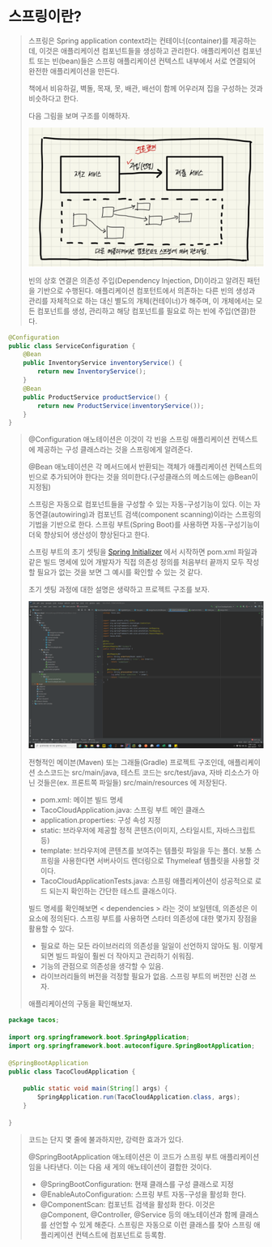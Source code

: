 # 스프링이란?
> 스프링은 Spring application context라는 컨테이너(container)를 제공하는데, 이것은 애플리케이션 컴포넌트들을 생성하고 관리한다. 애플리케이션 컴포넌트 또는 빈(bean)들은 스프링 애플리케이션 컨텍스트 내부에서 서로 연결되어 완전한 애플리케이션을 만든다.
>
> 책에서 비유하길, 벽돌, 목재, 못, 배관, 배선이 함께 어우러져 집을 구성하는 것과 비슷하다고 한다.
>
> 다음 그림을 보며 구조를 이해하자.
>
> <img src="./images/spring_application_context.jpg">
>
> 빈의 상호 연결은 의존성 주입(Dependency Injection, DI)이라고 알려진 패턴을 기반으로 수행된다. 애플리케이션 컴포턴트에서 의존하는 다른 빈의 생성과 관리를 자체적으로 하는 대신 별도의 개체(컨테이너)가 해주며, 이 개체에서는 모든 컴포넌트를 생성, 관리하고 해당 컴포넌트를 필요로 하는 빈에 주입(연결)한다.
>


```java
@Configuration
public class ServiceConfiguration {
    @Bean
    public InventoryService inventoryService() {
        return new InventoryService();
    }
    @Bean
    public ProductService productService() {
        return new ProductService(inventoryService());
    }
}
```

> @Configuration 애노테이션은 이것이 각 빈을 스프링 애플리케이션 컨텍스트에 제공하는 구성 클래스라는 것을 스프링에게 알려준다.
>
> @Bean 애노테이션은 각 메서드에서 반환되는 객체가 애플리케이션 컨텍스트의 빈으로 추가되어야 한다는 것을 의미한다.(구성클래스의 메소드에는 @Bean이 지정됨)
>
> 스프링은 자동으로 컴포넌트들을 구성할 수 있는 자동-구성기능이 있다. 이는 자동연결(autowiring)과 컴포넌트 검색(component scanning)이라는 스프링의 기법을 기반으로 한다. 스프링 부트(Spring Boot)를 사용하면 자동-구성기능이 더욱 향상되어 생산성이 향상된다고 한다.
>
> 스프링 부트의 초기 셋팅을 [Spring Initializer](https://start.spring.io/, "Spring Initializer") 에서 시작하면 pom.xml 파일과 같은 빌드 명세에 있어 개발자가 직접 의존성 정의를 처음부터 끝까지 모두 작성할 필요가 없는 것을 보면 그 예시를 확인할 수 있는 것 같다.
>
> 초기 셋팅 과정에 대한 설명은 생략하고 프로젝트 구조를 보자.
> 
> <img src="./images/project_structure_example.png">
>
> 전형적인 메이븐(Maven) 또는 그래들(Gradle) 프로젝트 구조인데, 애플리케이션 소스코드는 src/main/java, 테스트 코드는 src/test/java, 자바 리소스가 아닌 것들은(ex. 프론트쪽 파일들) src/main/resources 에 저장된다.
>
> - pom.xml: 메이븐 빌드 명세
> - TacoCloudApplication.java: 스프링 부트 메인 클래스
> - application.properties: 구성 속성 지정
> - static: 브라우저에 제공할 정적 콘텐츠(이미지, 스타일시트, 자바스크립트 등)
> - template: 브라우저에 콘텐츠를 보여주는 템플릿 파일을 두는 폴더. 보통 스프링을 사용한다면 서버사이드 렌더링으로 Thymeleaf 템플릿을 사용할 것이다.
> - TacoCloudApplicationTests.java: 스프링 애플리케이션이 성공적으로 로드 되는지 확인하는 간단한 테스트 클래스이다.
>
> 빌드 명세를 확인해보면 < dependencies > 라는 것이 보일텐데, 의존성은 이 요소에 정의된다. 스프링 부트를 사용하면 스타터 의존성에 대한 몇가지 장점을 활용할 수 있다.
>
> - 필요로 하는 모든 라이브러리의 의존성을 일일이 선언하지 않아도 됨. 이렇게 되면 빌드 파일이 훨씬 더 작아지고 관리하기 쉬워짐.
> - 기능의 관점으로 의존성을 생각할 수 있음.
> - 라이브러리들의 버전을 걱정할 필요가 없음. 스프링 부트의 버전만 신경 쓰자.
>
> 애플리케이션의 구동을 확인해보자.
```java
package tacos;

import org.springframework.boot.SpringApplication;
import org.springframework.boot.autoconfigure.SpringBootApplication;

@SpringBootApplication
public class TacoCloudApplication {

	public static void main(String[] args) {
		SpringApplication.run(TacoCloudApplication.class, args);
	}

}
```

> 코드는 단지 몇 줄에 불과하지만, 강력한 효과가 있다.
>
> @SpringBootApplication 애노테이션은 이 코드가 스프링 부트 애플리케이션임을 나타낸다. 이는 다음 새 게의 애노테이션이 결합한 것이다.
> - @SpringBootConfiguration: 현재 클래스를 구성 클래스로 지정
> - @EnableAutoConfiguration: 스프링 부트 자동-구성을 활성화 한다.
> - @ComponentScan: 컴포넌트 검색을 활성화 한다. 이것은 @Component, @Controller, @Service 등의 애노테이션과 함께 클래스를 선언할 수 있게 해준다. 스프링은 자동으로 이런 클래스를 찾아 스프링 애플리케이션 컨텍스트에 컴포넌트로 등록함.